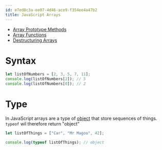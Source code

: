 ```yaml
---
id: e7ed8c3a-ee07-4d46-ace9-f354ee4a47b2
title: JavaScript Arrays
---
```


-   [Array Prototype
    Methods](20201009090331-javascript_array_prototype_methods)
-   [Array Functions](20201113103917-javascript_array_functions)
-   [Destructuring Arrays](20201103111509-destructuring_arrays)

# Syntax

``` javascript
let listOfNumbers = [2, 3, 5, 7, 11];
console.log(listOfNumbers[2]); // 5
console.log(listOfNumbers[0]); // 2
```

# Type

In JavaScript arrays are a type of [object](20200826201605-objects) that
store sequences of things. `typeof` wil therefore return "object"

``` javascript
let listOfThings = ["Car", "Mr Magoo", 42];

console.log(typeof listOfThings); // object
```
